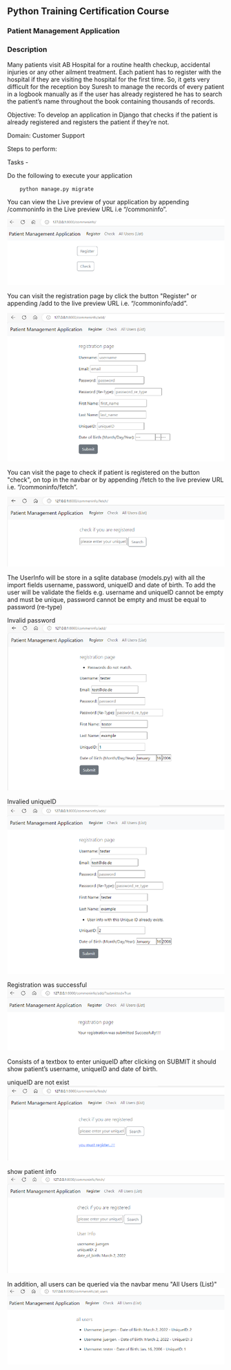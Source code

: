 ## Python Training Certification Course

### Patient Management Application
### Description

Many patients visit AB Hospital for a routine health checkup, accidental injuries or any other ailment treatment. Each patient has to register with the hospital if they are visiting the hospital for the first time. So, it gets very difficult for the reception boy Suresh to manage the records of every patient in a logbook manually as if the user has already registered he has to search the patient’s name throughout the book containing thousands of records.

Objective: To develop an application in Django that checks if the patient is already registered and registers the patient if they’re not.

Domain:  Customer Support

Steps to perform:            

Tasks -

Do the following to execute your application

```shell
    python manage.py migrate
```
  
You can view the Live preview of your application by appending /commoninfo in the Live preview URL i.e “<LivePreviewURL>/commoninfo”.

![image](images/image_commeninfo.png)

You can visit the registration page by click the button "Register" or appending /add to the live preview URL i.e. “<LivePreviewURL>/commoninfo/add”.

![alt text](images/image_add.png)
 
You can visit the page to check if patient is registered on the button "check", on top in the navbar or by appending /fetch to the live preview URL i.e. “<LivePreviewURL>/commoninfo/fetch”.
 
![alt text](images/image_fetch.png)


The UserInfo will be store in a sqlite database (models.py) with all the import fields username, password, uniqueID and date of birth. To add the user will be validate the fields e.g. username and uniqueID cannot be empty and must be unique, password cannot be empty and must be equal to password (re-type) 

Invalid password
![alt text](images/image_validate_password.png)

Invalied uniqueID
![alt text](images/image_validate_uniqueid.png)

Registration was successful
![alt text](images/image_add_successful.png)


Consists of a textbox to enter uniqueID after clicking on SUBMIT it should show patient’s username, uniqueID and date of birth.

uniqueID are not exist
![alt text](images/image_fetch_uniqueid_not_exist.png)

show patient info
![alt text](images/image_fetch_successful.png)

In addition, all users can be queried via the navbar menu "All Users (List)"
![alt text](images/image_allusers.png)

